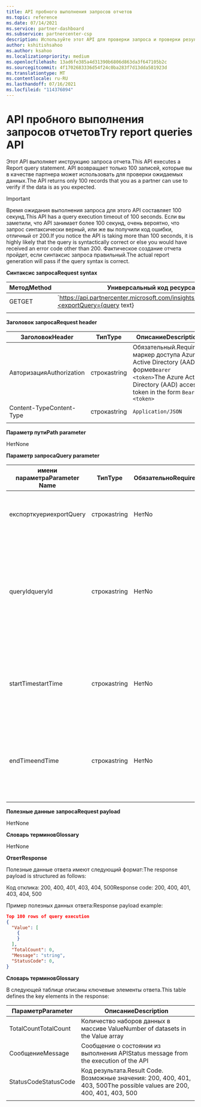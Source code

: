```yaml
---
title: API пробного выполнения запросов отчетов
ms.topic: reference
ms.date: 07/14/2021
ms.service: partner-dashboard
ms.subservice: partnercenter-csp
description: Используйте этот API для проверки запроса и проверки результатов в центре партнеров Insights.
author: kshitishsahoo
ms.author: ksahoo
ms.localizationpriority: medium
ms.openlocfilehash: 13ad6fe385a4d31390b6806d863da3f647105b2c
ms.sourcegitcommit: 4f1702683336d54f24c0ba283f7d13dda581923d
ms.translationtype: MT
ms.contentlocale: ru-RU
ms.lasthandoff: 07/16/2021
ms.locfileid: "114376094"
---
```

# <a name="try-report-queries-api"></a><span data-ttu-id="88c67-103">API пробного выполнения запросов отчетов</span><span class="sxs-lookup"><span data-stu-id="88c67-103">Try report queries API</span></span>

<span data-ttu-id="88c67-104">Этот API выполняет инструкцию запроса отчета.</span><span class="sxs-lookup"><span data-stu-id="88c67-104">This API executes a Report query statement.</span></span> <span data-ttu-id="88c67-105">API возвращает только 100 записей, которые вы в качестве партнера может использовать для проверки ожидаемых данных.</span><span class="sxs-lookup"><span data-stu-id="88c67-105">The API returns only 100 records that you as a partner can use to verify if the data is as you expected.</span></span>

> [!IMPORTANT]
> <span data-ttu-id="88c67-106">Время ожидания выполнения запроса для этого API составляет 100 секунд.</span><span class="sxs-lookup"><span data-stu-id="88c67-106">This API has a query execution timeout of 100 seconds.</span></span> <span data-ttu-id="88c67-107">Если вы заметили, что API занимает более 100 секунд, очень вероятно, что запрос синтаксически верный, или же вы получили код ошибки, отличный от 200.</span><span class="sxs-lookup"><span data-stu-id="88c67-107">If you notice the API is taking more than 100 seconds, it is highly likely that the query is syntactically correct or else you would have received an error code other than 200.</span></span> <span data-ttu-id="88c67-108">Фактическое создание отчета пройдет, если синтаксис запроса правильный.</span><span class="sxs-lookup"><span data-stu-id="88c67-108">The actual report generation will pass if the query syntax is correct.</span></span>

<span data-ttu-id="88c67-109">**Синтаксис запроса**</span><span class="sxs-lookup"><span data-stu-id="88c67-109">**Request syntax**</span></span>

|    <span data-ttu-id="88c67-110">Метод</span><span class="sxs-lookup"><span data-stu-id="88c67-110">Method</span></span>    |    <span data-ttu-id="88c67-111">Универсальный код ресурса (URI) запроса</span><span class="sxs-lookup"><span data-stu-id="88c67-111">Request URI</span></span>    |
|    ----    |    ----    |
|    <span data-ttu-id="88c67-112">GET</span><span class="sxs-lookup"><span data-stu-id="88c67-112">GET</span></span>    |    `https://api.partnercenter.microsoft.com/insights/v1/mpn/ScheduledQueries/testQueryResult?<exportQuery={query text}|queryId={queryId}>`    |
|        |        |

<span data-ttu-id="88c67-113">**Заголовок запроса**</span><span class="sxs-lookup"><span data-stu-id="88c67-113">**Request header**</span></span>

|    <span data-ttu-id="88c67-114">Заголовок</span><span class="sxs-lookup"><span data-stu-id="88c67-114">Header</span></span>    |    <span data-ttu-id="88c67-115">Тип</span><span class="sxs-lookup"><span data-stu-id="88c67-115">Type</span></span>    |    <span data-ttu-id="88c67-116">Описание</span><span class="sxs-lookup"><span data-stu-id="88c67-116">Description</span></span>    |
|    ----    |    ----    |    ----    |
|    <span data-ttu-id="88c67-117">Авторизация</span><span class="sxs-lookup"><span data-stu-id="88c67-117">Authorization</span></span>    |    <span data-ttu-id="88c67-118">строка</span><span class="sxs-lookup"><span data-stu-id="88c67-118">string</span></span>    |    <span data-ttu-id="88c67-119">Обязательный.</span><span class="sxs-lookup"><span data-stu-id="88c67-119">Required.</span></span> <span data-ttu-id="88c67-120">маркер доступа Azure Active Directory (AAD) в форме`Bearer <token>`</span><span class="sxs-lookup"><span data-stu-id="88c67-120">The Azure Active Directory (AAD) access token in the form `Bearer <token>`</span></span>    |
|    <span data-ttu-id="88c67-121">Content-Type</span><span class="sxs-lookup"><span data-stu-id="88c67-121">Content-Type</span></span>    |    <span data-ttu-id="88c67-122">строка</span><span class="sxs-lookup"><span data-stu-id="88c67-122">string</span></span>    |    `Application/JSON`    |
|        |        |        |

<span data-ttu-id="88c67-123">**Параметр пути**</span><span class="sxs-lookup"><span data-stu-id="88c67-123">**Path parameter**</span></span>

<span data-ttu-id="88c67-124">Нет</span><span class="sxs-lookup"><span data-stu-id="88c67-124">None</span></span>

<span data-ttu-id="88c67-125">**Параметр запроса**</span><span class="sxs-lookup"><span data-stu-id="88c67-125">**Query parameter**</span></span>

|    <span data-ttu-id="88c67-126">имени параметра</span><span class="sxs-lookup"><span data-stu-id="88c67-126">Parameter Name</span></span>    |    <span data-ttu-id="88c67-127">Тип</span><span class="sxs-lookup"><span data-stu-id="88c67-127">Type</span></span>    |    <span data-ttu-id="88c67-128">Обязательно</span><span class="sxs-lookup"><span data-stu-id="88c67-128">Required</span></span>    |    <span data-ttu-id="88c67-129">Описание</span><span class="sxs-lookup"><span data-stu-id="88c67-129">Description</span></span>    |
|    ----    |    ----    |    ----    |    ----    |
|    <span data-ttu-id="88c67-130">експорткуери</span><span class="sxs-lookup"><span data-stu-id="88c67-130">exportQuery</span></span>     |    <span data-ttu-id="88c67-131">строка</span><span class="sxs-lookup"><span data-stu-id="88c67-131">string</span></span>    |    <span data-ttu-id="88c67-132">Нет</span><span class="sxs-lookup"><span data-stu-id="88c67-132">No</span></span>    |    <span data-ttu-id="88c67-133">Строка запроса отчета, которую необходимо выполнить</span><span class="sxs-lookup"><span data-stu-id="88c67-133">Report query string that needs to be executed</span></span>     |
|    <span data-ttu-id="88c67-134">queryId</span><span class="sxs-lookup"><span data-stu-id="88c67-134">queryId</span></span>     |    <span data-ttu-id="88c67-135">строка</span><span class="sxs-lookup"><span data-stu-id="88c67-135">string</span></span>    |    <span data-ttu-id="88c67-136">Нет</span><span class="sxs-lookup"><span data-stu-id="88c67-136">No</span></span>    |    <span data-ttu-id="88c67-137">Допустимый идентификатор существующего запроса.</span><span class="sxs-lookup"><span data-stu-id="88c67-137">A valid existing query ID.</span></span> <span data-ttu-id="88c67-138">Взаимоисключающая со строкой запроса, указанной в параметре Експорткуери</span><span class="sxs-lookup"><span data-stu-id="88c67-138">Mutually exclusive with query string specified in exportQuery parameter</span></span>    |
|    <span data-ttu-id="88c67-139">startTime</span><span class="sxs-lookup"><span data-stu-id="88c67-139">startTime</span></span>     |    <span data-ttu-id="88c67-140">строка</span><span class="sxs-lookup"><span data-stu-id="88c67-140">string</span></span>    |    <span data-ttu-id="88c67-141">Нет</span><span class="sxs-lookup"><span data-stu-id="88c67-141">No</span></span>    |    <span data-ttu-id="88c67-142">Время начала, с которого нам нужны данные.</span><span class="sxs-lookup"><span data-stu-id="88c67-142">Start time from which we want the data.</span></span> <span data-ttu-id="88c67-143">Он переопределяет TimeSpan, указанный в запросе</span><span class="sxs-lookup"><span data-stu-id="88c67-143">It overrides timespan specified in the query</span></span>    |
|    <span data-ttu-id="88c67-144">endTime</span><span class="sxs-lookup"><span data-stu-id="88c67-144">endTime</span></span>     |    <span data-ttu-id="88c67-145">строка</span><span class="sxs-lookup"><span data-stu-id="88c67-145">string</span></span>    |    <span data-ttu-id="88c67-146">Нет</span><span class="sxs-lookup"><span data-stu-id="88c67-146">No</span></span>    |    <span data-ttu-id="88c67-147">Время окончания, до которого мы хотим получить данные.</span><span class="sxs-lookup"><span data-stu-id="88c67-147">End time till which we want the data.</span></span> <span data-ttu-id="88c67-148">Он переопределяет TimeSpan, указанный в запросе</span><span class="sxs-lookup"><span data-stu-id="88c67-148">It overrides timespan specified in the query</span></span>    |
|        |        |        |        |

<span data-ttu-id="88c67-149">**Полезные данные запроса**</span><span class="sxs-lookup"><span data-stu-id="88c67-149">**Request payload**</span></span>

<span data-ttu-id="88c67-150">Нет</span><span class="sxs-lookup"><span data-stu-id="88c67-150">None</span></span>

<span data-ttu-id="88c67-151">**Словарь терминов**</span><span class="sxs-lookup"><span data-stu-id="88c67-151">**Glossary**</span></span>

<span data-ttu-id="88c67-152">Нет</span><span class="sxs-lookup"><span data-stu-id="88c67-152">None</span></span>

<span data-ttu-id="88c67-153">**Ответ**</span><span class="sxs-lookup"><span data-stu-id="88c67-153">**Response**</span></span>

<span data-ttu-id="88c67-154">Полезные данные ответа имеют следующий формат:</span><span class="sxs-lookup"><span data-stu-id="88c67-154">The response payload is structured as follows:</span></span>

<span data-ttu-id="88c67-155">Код отклика: 200, 400, 401, 403, 404, 500</span><span class="sxs-lookup"><span data-stu-id="88c67-155">Response code: 200, 400, 401, 403, 404, 500</span></span>

<span data-ttu-id="88c67-156">Пример полезных данных ответа:</span><span class="sxs-lookup"><span data-stu-id="88c67-156">Response payload example:</span></span>

```json
Top 100 rows of query execution 
{ 
  "Value": [ 
    { 
    } 
  ], 
  "TotalCount": 0, 
  "Message": "string", 
  "StatusCode": 0, 
} 
```

<span data-ttu-id="88c67-157">**Словарь терминов**</span><span class="sxs-lookup"><span data-stu-id="88c67-157">**Glossary**</span></span>

<span data-ttu-id="88c67-158">В следующей таблице описаны ключевые элементы ответа.</span><span class="sxs-lookup"><span data-stu-id="88c67-158">This table defines the key elements in the response:</span></span>

|    <span data-ttu-id="88c67-159">Параметр</span><span class="sxs-lookup"><span data-stu-id="88c67-159">Parameter</span></span>    |    <span data-ttu-id="88c67-160">Описание</span><span class="sxs-lookup"><span data-stu-id="88c67-160">Description</span></span>    |
|    ----    |    ----    |
|    <span data-ttu-id="88c67-161">TotalCount</span><span class="sxs-lookup"><span data-stu-id="88c67-161">TotalCount</span></span>     |    <span data-ttu-id="88c67-162">Количество наборов данных в массиве Value</span><span class="sxs-lookup"><span data-stu-id="88c67-162">Number of datasets in the Value array</span></span>     |
|    <span data-ttu-id="88c67-163">Сообщение</span><span class="sxs-lookup"><span data-stu-id="88c67-163">Message</span></span>     |    <span data-ttu-id="88c67-164">Сообщение о состоянии из выполнения API</span><span class="sxs-lookup"><span data-stu-id="88c67-164">Status message from the execution of the API</span></span>     |
|    <span data-ttu-id="88c67-165">StatusCode</span><span class="sxs-lookup"><span data-stu-id="88c67-165">StatusCode</span></span>     |    <span data-ttu-id="88c67-166">Код результата.</span><span class="sxs-lookup"><span data-stu-id="88c67-166">Result Code.</span></span> <span data-ttu-id="88c67-167">Возможные значения: 200, 400, 401, 403, 500</span><span class="sxs-lookup"><span data-stu-id="88c67-167">The possible values are 200, 400, 401, 403, 500</span></span>     |
|        |        |
